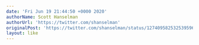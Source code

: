 ```yaml
---
date: 'Fri Jun 19 21:44:50 +0000 2020'
authorName: Scott Hanselman
authorUrl: 'https://twitter.com/shanselman'
originalPost: 'https://twitter.com/shanselman/status/1274095825325395968'
layout: like
---
```

